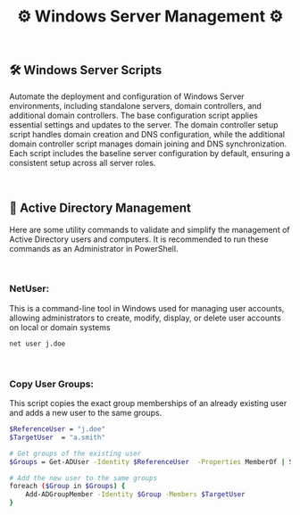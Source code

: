 <div align="center">

# ⚙️ Windows Server Management ⚙️

<br/>
</div>

## 🛠️ Windows Server Scripts
Automate the deployment and configuration of Windows Server environments, including standalone servers, domain controllers, and additional domain controllers. The base configuration script applies essential settings and updates to the server. The domain controller setup script handles domain creation and DNS configuration, while the additional domain controller script manages domain joining and DNS synchronization. Each script includes the baseline server configuration by default, ensuring a consistent setup across all server roles.

<br>

## 🏢 Active Directory Management
Here are some utility commands to validate and simplify the management of Active Directory users and computers. It is recommended to run these commands as an Administrator in PowerShell.

<br>

### NetUser:
This is a command-line tool in Windows used for managing user accounts, allowing administrators to create, modify, display, or delete user accounts on local or domain systems
```bash
net user j.doe
```

<br>

### Copy User Groups:
This script copies the exact group memberships of an already existing user and adds a new user to the same groups.
```bash
$ReferenceUser = "j.doe"
$TargetUser  = "a.smith"

# Get groups of the existing user
$Groups = Get-ADUser -Identity $ReferenceUser  -Properties MemberOf | Select-Object -ExpandProperty MemberOf

# Add the new user to the same groups
foreach ($Group in $Groups) {
    Add-ADGroupMember -Identity $Group -Members $TargetUser 
}
```
